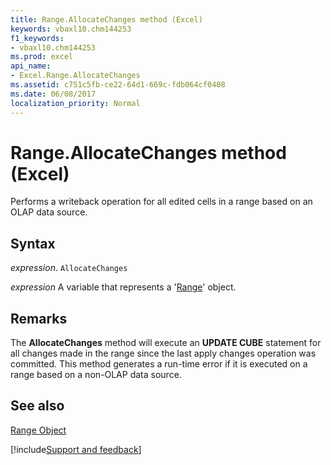 ```yaml
---
title: Range.AllocateChanges method (Excel)
keywords: vbaxl10.chm144253
f1_keywords:
- vbaxl10.chm144253
ms.prod: excel
api_name:
- Excel.Range.AllocateChanges
ms.assetid: c751c5fb-ce22-64d1-669c-fdb064cf0408
ms.date: 06/08/2017
localization_priority: Normal
---
```



# Range.AllocateChanges method (Excel)

Performs a writeback operation for all edited cells in a range based on an OLAP data source.


## Syntax

_expression_. `AllocateChanges`

_expression_ A variable that represents a '[Range](Excel.Range(object).md)' object.


## Remarks

The  **AllocateChanges** method will execute an **UPDATE CUBE** statement for all changes made in the range since the last apply changes operation was committed. This method generates a run-time error if it is executed on a range based on a non-OLAP data source.


## See also


[Range Object](Excel.Range(object).md)

[!include[Support and feedback](~/includes/feedback-boilerplate.md)]